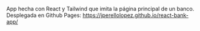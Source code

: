 App hecha con React y Tailwind que imita la página principal de un banco.
Desplegada en Github Pages: https://jperellolopez.github.io/react-bank-app/
